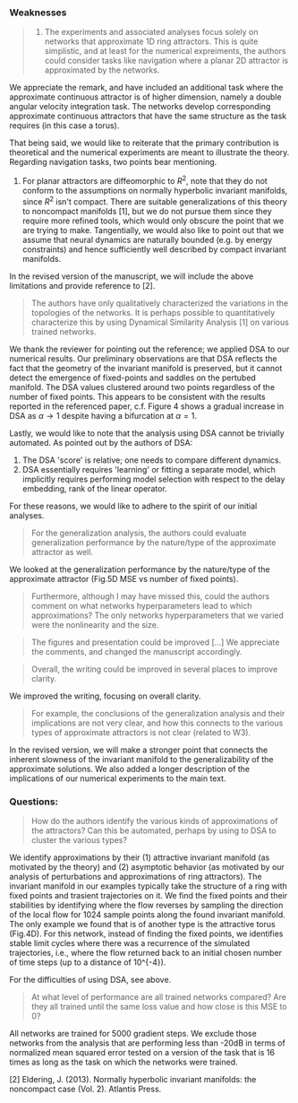 ### Weaknesses
> 1. The experiments and associated analyses focus solely on networks that approximate 1D ring attractors.
> This is quite simplistic, and at least for the numerical expreiments, the authors could consider tasks like navigation where a planar 2D attractor is approximated by the networks.

We appreciate the remark, and have included an additional task where the approximate continuous attractor is of higher dimension, namely a double angular velocity integration task.
The networks develop corresponding approximate continuous attractors that have the same structure as the task requires (in this case a torus).

That being said, we would like to reiterate that the primary contribution is theoretical and the numerical experiments are meant to illustrate the theory.
Regarding navigation tasks, two points bear mentioning.
1. For planar attractors are diffeomorphic to $R^2$, note that they do not conform to the assumptions on normally hyperbolic invariant manifolds, since $R^2$ isn't compact.
There are suitable generalizations of this theory to noncompact manifolds [1], but we do not pursue them since they require more refined tools, which would only obscure the point that we are trying to make.
Tangentially, we would also like to point out that we assume that neural dynamics are naturally bounded (e.g. by energy constraints) and hence sufficiently well described by compact invariant manifolds.

In the revised version of the manuscript, we will include the above limitations and provide reference to [2].




> The authors have only qualitatively characterized the variations in the topologies of the networks. It is perhaps possible to quantitatively characterize this by using Dynamical Similarity Analysis [1] on various trained networks.

We thank the reviewer for pointing out the reference; we applied DSA to our numerical results.
Our preliminary observations are that DSA reflects the fact that the geometry of the invariant manifold is preserved, but it cannot detect the emergence of fixed-points and saddles on the pertubed manifold.
The DSA values clustered around two points regardless of the number of fixed points.
This appears to be consistent with the results reported in the referenced paper, c.f. Figure 4 shows a gradual increase in DSA as $\alpha \to 1$ despite having a bifurcation at $\alpha = 1$.

Lastly, we would like to note that the analysis using DSA cannot be trivially automated. As pointed out by the authors of DSA:
1. The DSA 'score' is relative; one needs to compare different dynamics.
1. DSA essentially requires 'learning' or fitting a separate model, which implicitly requires performing model selection with respect to the delay embedding, rank of the linear operator.

For these reasons, we would like to adhere to the spirit of our initial analyses.



> For the generalization analysis, the authors could evaluate generalization performance by the nature/type of the approximate attractor as well.

We looked at the generalization performance by the nature/type of the approximate attractor (Fig.5D MSE vs number of fixed points).
>Furthermore, although I may have missed this, could the authors comment on what networks hyperparameters lead to which approximations?
The only networks hyperparameters that we varied were the nonlinearity and the size.

> The figures and presentation could be improved [...]
We appreciate the comments, and changed the manuscript accordingly.


> Overall, the writing could be improved in several places to improve clarity.

We improved the writing, focusing on overall clarity.


>For example, the conclusions of the generalization analysis and their implications are not very clear, and how this connects to the various types of approximate attractors is not clear (related to W3).

In the revised version, we will make a stronger point that connects the inherent slowness of the invariant manifold to the generalizability of the approximate solutions.
We also added a longer description of the implications of our numerical experiments to the main text.

### Questions:

> How do the authors identify the various kinds of approximations of the attractors? Can this be automated, perhaps by using to DSA to cluster the various types?

We identify approximations by their (1) attractive invariant manifold (as motivated by the theory) and (2) asymptotic behavior (as motivated by our analysis of perturbations and approximations of ring attractors).
The invariant manifold in our examples typically take the structure of a ring with fixed points and trasient trajectories on it.
We find the fixed points and their stabilities by identifying where the flow reverses by sampling the direction of the local flow for 1024 sample points along the found invariant manifold.
The only example we found that is of another type is the attractive torus (Fig.4D).
For this network, instead of finding the fixed points, we identifies stable limit cycles where there was a recurrence of the simulated trajectories, i.e., where the flow returned back to an initial chosen number of time steps (up to a distance of 10^{-4}).



For the difficulties of using DSA, see above.

> At what level of performance are all trained networks compared? Are they all trained until the same loss value and how close is this MSE to 0?

All networks are trained for 5000 gradient steps.
We exclude those networks from the analysis that are performing less than -20dB in terms of normalized mean squared error tested on a  version of the task that is 16 times as long as the task on which the networks were trained.



[2] Eldering, J. (2013). Normally hyperbolic invariant manifolds: the noncompact case (Vol. 2). Atlantis Press.
